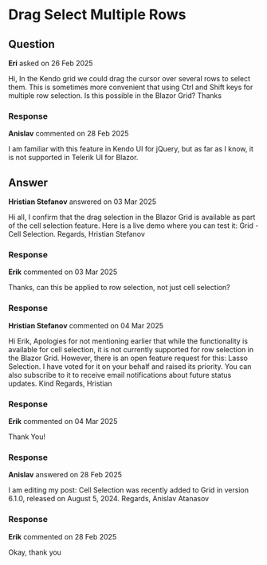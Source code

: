 # Drag Select Multiple Rows

## Question

**Eri** asked on 26 Feb 2025

Hi, In the Kendo grid we could drag the cursor over several rows to select them. This is sometimes more convenient that using Ctrl and Shift keys for multiple row selection. Is this possible in the Blazor Grid? Thanks

### Response

**Anislav** commented on 28 Feb 2025

I am familiar with this feature in Kendo UI for jQuery, but as far as I know, it is not supported in Telerik UI for Blazor.

## Answer

**Hristian Stefanov** answered on 03 Mar 2025

Hi all, I confirm that the drag selection in the Blazor Grid is available as part of the cell selection feature. Here is a live demo where you can test it: Grid - Cell Selection. Regards, Hristian Stefanov

### Response

**Erik** commented on 03 Mar 2025

Thanks, can this be applied to row selection, not just cell selection?

### Response

**Hristian Stefanov** commented on 04 Mar 2025

Hi Erik, Apologies for not mentioning earlier that while the functionality is available for cell selection, it is not currently supported for row selection in the Blazor Grid. However, there is an open feature request for this: Lasso Selection. I have voted for it on your behalf and raised its priority. You can also subscribe to it to receive email notifications about future status updates. Kind Regards, Hristian

### Response

**Erik** commented on 04 Mar 2025

Thank You!

### Response

**Anislav** answered on 28 Feb 2025

I am editing my post: Cell Selection was recently added to Grid in version 6.1.0, released on August 5, 2024. Regards, Anislav Atanasov

### Response

**Erik** commented on 28 Feb 2025

Okay, thank you

